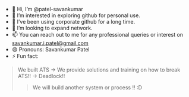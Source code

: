 - 👋 Hi, I’m @patel-savankumar
- 👀 I’m interested in exploring github for personal use.
- 🌱 I’ve been using corporate github for a long time.
- 💞️ I’m looking to expand network.
- 📫 You can reach out to me for any professional queries or interest on savankumar.i.patel@gmail.com
- 😄 Pronouns: Savankumar Patel
- ⚡ Fun fact: 
> We built ATS -> 
> We provide solutions and training on how to break ATS!! -> 
> Deadlock!! 
>> We will build another system or process !! :D
<!---
patel-savankumar/patel-savankumar is a ✨ special ✨ repository because its `README.md` (this file) appears on your GitHub profile.
You can click the Preview link to take a look at your changes.
--->
